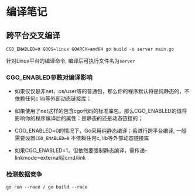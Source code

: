# 编译笔记

## 跨平台交叉编译

`CGO_ENABLED=0 GOOS=linux GOARCH=amd64 go build -o server main.go`

针对Linux平台的编译命令, 编译后可执行文件名为`server`

### CGO_ENABLED参数对编译影响

- 如果仅仅是非net、os/user等的普通包，那么你的程序默认将是纯静态的，不依赖任何c lib等外部动态链接库；

- 如果使用了net这样的包含cgo代码的标准库包，那么CGO_ENABLED的值将影响你的程序编译后的属性：是静态的还是动态链接的；

- CGO_ENABLED=0的情况下，Go采用纯静态编译；若进行跨平台编译, 一般需要设置`CGO_ENABLED=0` 不依赖任何c, lib等外部动态链接库 

- 如果CGO_ENABLED=1，但依然要强制静态编译，需传递-linkmode=external给cmd/link


### 检测数据竞争

`go run --race / go build --race`
